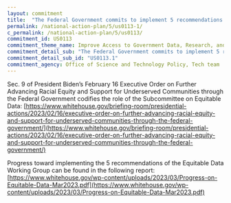```yaml
---
layout: commitment
title:  "The Federal Government commits to implement 5 recommendations from the Equitable Data Working Group, including by rechartering the Equitable Data Working Group as a subcommittee of the Office of Science and Technology Policy’s National Science and Technology Council.  "
permalink: /national-action-plan/5/us0113-1/
c_permalink: /national-action-plan/5/us0113/
commitment_id: US0113
commitment_theme_name: Improve Access to Government Data, Research, and Information
commitment_detail_sub: "The Federal Government commits to implement 5 recommendations from the Equitable Data Working Group, including by rechartering the Equitable Data Working Group as a subcommittee of the Office of Science and Technology Policy’s National Science and Technology Council.  "
commitment_detail_sub_id: "US0113.1"
commitment_agency: Office of Science and Technology Policy, Tech team
---
```


Sec. 9 of President Biden’s February 16 Executive Order on Further Advancing Racial Equity and Support for Underserved Communities through the Federal Government codifies the role of the Subcommittee on Equitable Data:
[https://www.whitehouse.gov/briefing-room/presidential-actions/2023/02/16/executive-order-on-further-advancing-racial-equity-and-support-for-underserved-communities-through-the-federal-government/](https://www.whitehouse.gov/briefing-room/presidential-actions/2023/02/16/executive-order-on-further-advancing-racial-equity-and-support-for-underserved-communities-through-the-federal-government/) 

Progress toward implementing the 5 recommendations of the Equitable Data Working Group can be found in the following report:
[https://www.whitehouse.gov/wp-content/uploads/2023/03/Progress-on-Equitable-Data-Mar2023.pdf](https://www.whitehouse.gov/wp-content/uploads/2023/03/Progress-on-Equitable-Data-Mar2023.pdf)